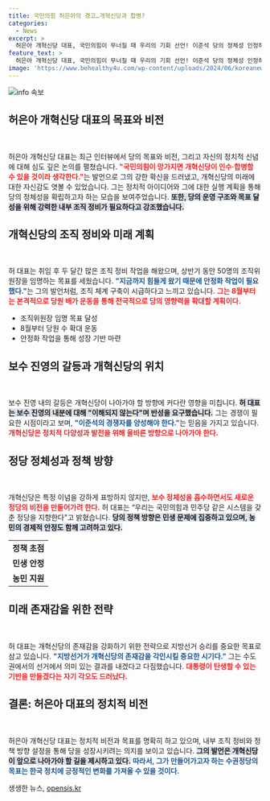 ```yaml
---
title: 국민의힘 허은아의 경고…개혁신당과 합병?
categories:
  - News
excerpt: >
  허은아 개혁신당 대표, 국민의힘이 무너질 때 우리의 기회 선언! 이준석 당의 정체성 인정하며 경쟁자 양성을 예고했다. 민생과 지방선거 승리를 목표로 하는 개혁신당의 향후 행보가 주목된다!
feature_text: >
  허은아 개혁신당 대표, 국민의힘이 무너질 때 우리의 기회 선언! 이준석 당의 정체성 인정하며 경쟁자 양성을 예고했다. 민생과 지방선거 승리를 목표로 하는 개혁신당의 향후 행보가 주목된다!
image: 'https://www.behealthy4u.com/wp-content/uploads/2024/06/koreanews.jpg'
---
```


<p><img src="https://www.behealthy4u.com/wp-content/uploads/2024/06/koreanews.jpg" alt="info 속보" /></p>

<h2 data-ke-size="size26">허은아 개혁신당 대표의 목표와 비전</h2>

<p data-ke-size="size16">&nbsp;</p>

<p>허은아 개혁신당 대표는 최근 인터뷰에서 당의 목표와 비전, 그리고 자신의 정치적 신념에 대해 심도 깊은 논의를 펼쳤습니다. <b><span style="color: #ee2323;">"국민의힘이 망가지면 개혁신당이 인수·합병할 수 있을 것이라 생각한다."</span></b>는 발언으로 그의 강한 확신을 드러냈고, 개혁신당의 미래에 대한 자신감도 엿볼 수 있었습니다. 그는 정치적 아이디어와 그에 대한 실행 계획을 통해 당의 정체성을 확립하고자 하는 모습을 보여주었습니다. <b><span style="background-color: #21538527;">또한, 당의 운영 구조와 목표 달성을 위해 강력한 내부 조직 정비가 필요하다고 강조했습니다.</span></b></p>

<h2 data-ke-size="size26">개혁신당의 조직 정비와 미래 계획</h2>

<p data-ke-size="size16">&nbsp;</p>

<p>허 대표는 취임 후 두 달간 많은 조직 정비 작업을 해왔으며, 상반기 동안 50명의 조직위원장을 임명하는 목표를 세웠습니다. <b><span style="color: #1a5490;">"지금까지 힘들게 왔기 때문에 안정화 작업이 필요했다."</span></b>는 그의 발언처럼, 조직 체계 구축이 시급하다고 느끼고 있습니다. <b><span style="color: #ee2323;">그는 8월부터는 본격적으로 당원 배가 운동을 통해 전국적으로 당의 영향력을 확대할 계획이다.</span></b> </p>

<ul>
    <li>조직위원장 임명 목표 달성</li>
    <li>8월부터 당원 수 확대 운동</li>
    <li>안정화 작업을 통해 성장 기반 마련</li>
</ul>

<h2 data-ke-size="size26">보수 진영의 갈등과 개혁신당의 위치</h2>

<p data-ke-size="size16">&nbsp;</p>

<p>보수 진영 내의 갈등은 개혁신당이 나아가야 할 방향에 커다란 영향을 미칩니다. <b><span style="background-color: #21538527;">허 대표는 보수 진영의 내분에 대해 "이해되지 않는다"며 반성을 요구했습니다.</span></b> 그는 경쟁이 필요한 시점이라고 보며, <b><span style="color: #1a5490;">"이준석의 경쟁자를 양성해야 한다."</span></b>는 믿음을 가지고 있습니다. <b><span style="color: #ee2323;">개혁신당은 정치적 다양성과 발전을 위해 올바른 방향으로 나아가야 한다.</span></b></p>

<h2 data-ke-size="size26">정당 정체성과 정책 방향</h2>

<p data-ke-size="size16">&nbsp;</p>

<p>개혁신당은 특정 이념을 강하게 표방하지 않지만, <b><span style="color: #ee2323;">보수 정체성을 흡수하면서도 새로운 정당의 비전을 만들어가려 한다.</span></b> 허 대표는 “우리는 국민의힘과 민주당 같은 시스템을 갖춘 정당을 지향한다"고 밝혔습니다. <b><span style="background-color: #21538527;">당의 정책 방향은 민생 문제에 집중하고 있으며, 농민의 경제적 안정도 함께 고려하고 있다.</span></b></p>

<table>
    <tr>
        <td style="text-align: center; height: 17px;"><b>정책 초점</b></td>
    </tr>
    <tr>
        <td style="text-align: center; height: 17px;"><b>민생 안정</b></td>
    </tr>
    <tr>
        <td style="text-align: center; height: 17px;"><b>농민 지원</b></td>
    </tr>
</table>

<h2 data-ke-size="size26">미래 존재감을 위한 전략</h2>

<p data-ke-size="size16">&nbsp;</p>

<p>허 대표는 개혁신당의 존재감을 강화하기 위한 전략으로 지방선거 승리를 중요한 목표로 삼고 있습니다. <b><span style="color: #1a5490;">"지방선거가 개혁신당의 존재감을 각인시킬 중요한 시기다."</span></b> 그는 수도권에서의 선거에서 의미 있는 결과를 내겠다고 다짐했습니다. <b><span style="color: #ee2323;">대통령이 탄생할 수 있는 기반을 만들겠다는 자기 각오도 드러났다.</span></b></p>

<h2 data-ke-size="size26">결론: 허은아 대표의 정치적 비전</h2>

<p data-ke-size="size16">&nbsp;</p>

<p>허은아 개혁신당 대표는 정치적 비전과 목표를 명확히 하고 있으며, 내부 조직 정비와 정책 방향 설정을 통해 당을 성장시키려는 의지를 보이고 있습니다. <b><span style="background-color: #21538527;">그의 발언은 개혁신당이 앞으로 나아가야 할 길을 제시하고 있다.</span></b> <b><span style="color: #1a5490;">따라서, 그가 만들어가고자 하는 수권정당의 목표는 한국 정치에 긍정적인 변화를 가져올 수 있을 것이다.</span></b></p>
생생한 뉴스, <a href="https://opensis.kr" rel="dofollow">opensis.kr</a>



